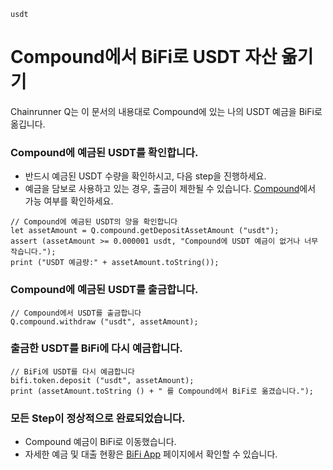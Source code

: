 ```meta-Currency
usdt
```

# Compound에서 BiFi로 USDT 자산 옮기기

Chainrunner Q는 이 문서의 내용대로 Compound에 있는 나의 USDT 예금을 BiFi로 옮깁니다.

### Compound에 예금된 USDT를 확인합니다.

- 반드시 예금된 USDT 수량을 확인하시고, 다음 step을 진행하세요.
- 예금을 담보로 사용하고 있는 경우, 출금이 제한될 수 있습니다. [Compound](https://app.compound.finance/)에서 가능 여부를 확인하세요.

```output-Dynamic
// Compound에 예금된 USDT의 양을 확인합니다
let assetAmount = Q.compound.getDepositAssetAmount ("usdt");
assert (assetAmount >= 0.000001 usdt, "Compound에 USDT 예금이 없거나 너무 작습니다.");
print ("USDT 예금량:" + assetAmount.toString());
```

### Compound에 예금된 USDT를 출금합니다.

```taster
// Compound에서 USDT를 출금합니다
Q.compound.withdraw ("usdt", assetAmount);
```

### 출금한 USDT를 BiFi에 다시 예금합니다.

```taster
// BiFi에 USDT를 다시 예금합니다
bifi.token.deposit ("usdt", assetAmount);
print (assetAmount.toString () + " 를 Compound에서 BiFi로 옮겼습니다.");
```

### 모든 Step이 정상적으로 완료되었습니다.

- Compound 예금이 BiFi로 이동했습니다.
- 자세한 예금 및 대출 현황은 [BiFi App](https://app.bifi.finance/) 페이지에서 확인할 수 있습니다.
